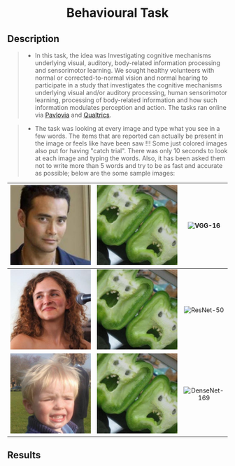 <h1 align="center">Behavioural Task</h1>
<h2 align="left">Description</h2>

> - In this task, the idea was Investigating cognitive mechanisms underlying visual, auditory, body-related information processing and sensorimotor learning. We sought healthy volunteers with normal or corrected-to-normal vision and normal hearing to participate in a study that investigates the cognitive mechanisms underlying visual and/or auditory processing, human sensorimotor learning, processing of body-related information and how such information modulates perception and action. The tasks ran online via [<ins>Pavlovia</ins>](https://pavlovia.org/) and [<ins>Qualtrics</ins>](https://www.qualtrics.com). 

> - The task was looking at every image and type what you see in a few words. The items that are reported can actually be present in the image or feels like have been saw !!! Some just colored images also put for having "catch trial". There was only 10 seconds to look at each image and typing the words. Also, it has been asked them not to write more than 5 words and try to be as fast and accurate as possible; below are the some sample images:

| ![Face04](Behavioural%20Task/Sample%20Images/ImageFaces004.jpg)           | ![Parei066](Behavioural%20Task/Sample%20Images/ImageOrig066.jpg)          | ![VGG-16](images/DCNNs/VGG2.jpg)  	      |
|:---------------:|:-----------------------------------:|:-----------------------------------:|
| ![Face038](Behavioural%20Task/Sample%20Images/ImageFaces038.jpg) 	  | ![Parei067](Behavioural%20Task/Sample%20Images/ImageOrig066.jpg)   	| ![ResNet-50](images/DCNNs/RES2.jpg)  	  |
| ![Face072](Behavioural%20Task/Sample%20Images/ImageFaces072.jpg)    | ![Parei072](Behavioural%20Task/Sample%20Images/ImageOrig066.jpg)    | ![DenseNet-169](images/DCNNs/DNS2.jpg)    |

<h2 align="left">Results</h2>
